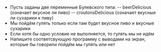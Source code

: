 - Пусть заданы две переменные Булевского типа:
-- beerDelicious (означает вкусное ли пиво)
-- croutonsDelicious (означает вкусные ли сухарики к пиву)
- Мы пойдём гулять только если там будет вкусное пиво и вкусные сухарики
- Если хотя бы одно условие не выполняется, то гулять мы не идём
- Напишите соответсвующую программу с выводами на экран, которые бы говорили пойдём мы гулять или нет
